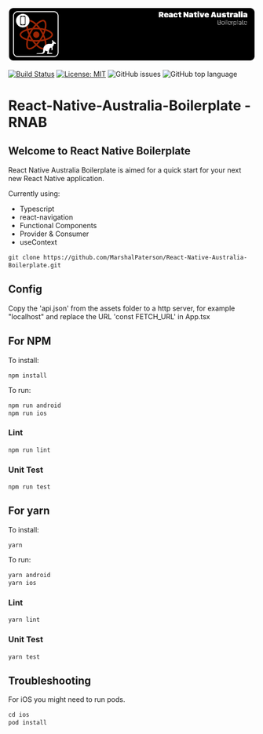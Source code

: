 ![alt text](https://github.com/MarshalPaterson/React-Native-Australia-Boilerplate/blob/master/src/assets/RNAreadme.png?raw=true)

[![Build Status](https://travis-ci.org/MarshalPaterson/React-Native-Australia-Boilerplate.svg?branch=master)](https://travis-ci.org/MarshalPaterson/React-Native-Australia-Boilerplate)
[![License: MIT](https://img.shields.io/badge/License-MIT-yellow.svg)](https://opensource.org/licenses/MIT)
![GitHub issues](https://img.shields.io/github/issues/MarshalPaterson/React-Native-Australia-Boilerplate)
![GitHub top language](https://img.shields.io/github/languages/top/MarshalPaterson/React-Native-Australia-Boilerplate)

# React-Native-Australia-Boilerplate - RNAB

## Welcome to React Native Boilerplate

React Native Australia Boilerplate is aimed for a quick start for your next new React Native application. 

Currently using:
* Typescript
* react-navigation 
* Functional Components
* Provider & Consumer
* useContext

```
git clone https://github.com/MarshalPaterson/React-Native-Australia-Boilerplate.git
```

## Config
Copy the 'api.json' from the assets folder to a http server, for example "localhost" and replace the URL 'const FETCH_URL' in App.tsx

## For NPM
To install:
```
npm install
```
To run:
```
npm run android
npm run ios
```
### Lint
```
npm run lint
```
### Unit Test
```
npm run test
```

## For yarn
To install:
```
yarn
```
To run:
```
yarn android
yarn ios
```
### Lint
```
yarn lint
```
### Unit Test
```
yarn test
```

## Troubleshooting
For iOS you might need to run pods.
```
cd ios
pod install
```
